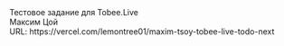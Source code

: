 <div>Тестовое задание для Tobee.Live</div>
Максим Цой
<div>
URL: https://vercel.com/lemontree01/maxim-tsoy-tobee-live-todo-next
</div>
